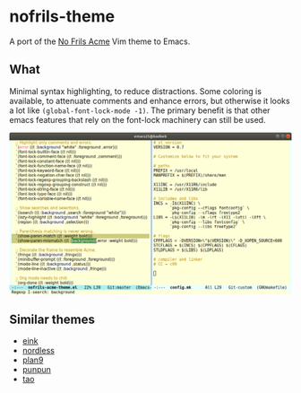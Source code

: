 # nofrils-theme

A port of the [No Frils Acme](https://github.com/robertmeta/nofrils)
Vim theme to Emacs.

## What

Minimal syntax highlighting, to reduce distractions.  Some coloring is
available, to attenuate comments and enhance errors, but otherwise it
looks a lot like `(global-font-lock-mode -1)`.  The primary benefit is
that other emacs features that rely on the font-lock machinery can
still be used.

![Screenshot](screenshot.png)

## Similar themes

- [eink](https://github.com/maio/eink-emacs)
- [nordless](https://github.com/lthms/nordless-theme.el)
- [plan9](https://github.com/john2x/plan9-theme.el)
- [punpun](https://github.com/wasamasa/punpun-theme)
- [tao](https://github.com/11111000000/tao-theme-emacs)
